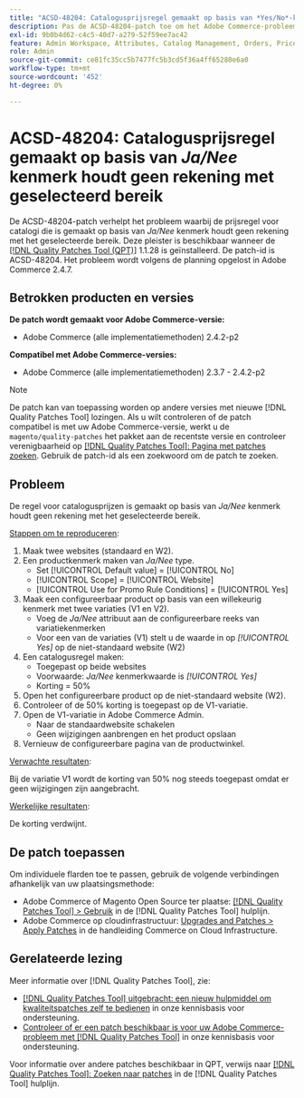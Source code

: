 ```yaml
---
title: "ACSD-48204: Catalogusprijsregel gemaakt op basis van *Yes/No*-kenmerk houdt geen rekening met geselecteerd bereik"
description: Pas de ACSD-48204-patch toe om het Adobe Commerce-probleem op te lossen waarbij de regel voor catalogusprijzen die is gemaakt op basis van het kenmerk *Yes/No*, geen rekening houdt met het geselecteerde bereik.
exl-id: 9b0b4d62-c4c5-40d7-a279-52f59ee7ac42
feature: Admin Workspace, Attributes, Catalog Management, Orders, Price Rules
role: Admin
source-git-commit: ce81fc35cc5b7477fc5b3cd5f36a4ff65280e6a0
workflow-type: tm+mt
source-wordcount: '452'
ht-degree: 0%

---
```


# ACSD-48204: Catalogusprijsregel gemaakt op basis van *Ja/Nee* kenmerk houdt geen rekening met geselecteerd bereik

De ACSD-48204-patch verhelpt het probleem waarbij de prijsregel voor catalogi die is gemaakt op basis van *Ja/Nee* kenmerk houdt geen rekening met het geselecteerde bereik. Deze pleister is beschikbaar wanneer de [[!DNL Quality Patches Tool (QPT)]](/help/announcements/adobe-commerce-announcements/magento-quality-patches-released-new-tool-to-self-serve-quality-patches.md) 1.1.28 is geïnstalleerd. De patch-id is ACSD-48204. Het probleem wordt volgens de planning opgelost in Adobe Commerce 2.4.7.

## Betrokken producten en versies

**De patch wordt gemaakt voor Adobe Commerce-versie:**

* Adobe Commerce (alle implementatiemethoden) 2.4.2-p2

**Compatibel met Adobe Commerce-versies:**

* Adobe Commerce (alle implementatiemethoden) 2.3.7 - 2.4.2-p2

>[!NOTE]
>
>De patch kan van toepassing worden op andere versies met nieuwe [!DNL Quality Patches Tool] lozingen. Als u wilt controleren of de patch compatibel is met uw Adobe Commerce-versie, werkt u de `magento/quality-patches` het pakket aan de recentste versie en controleer verenigbaarheid op [[!DNL Quality Patches Tool]: Pagina met patches zoeken](https://experienceleague.adobe.com/tools/commerce-quality-patches/index.html). Gebruik de patch-id als een zoekwoord om de patch te zoeken.

## Probleem

De regel voor catalogusprijzen is gemaakt op basis van *Ja/Nee* kenmerk houdt geen rekening met het geselecteerde bereik.

<u>Stappen om te reproduceren</u>:

1. Maak twee websites (standaard en W2).
1. Een productkenmerk maken van *Ja/Nee* type.
   * Set [!UICONTROL Default value] = [!UICONTROL No]
   * [!UICONTROL Scope] = [!UICONTROL Website]
   * [!UICONTROL Use for Promo Rule Conditions] = [!UICONTROL Yes]
1. Maak een configureerbaar product op basis van een willekeurig kenmerk met twee variaties (V1 en V2).
   * Voeg de *Ja/Nee* attribuut aan de configureerbare reeks van variatiekenmerken
   * Voor een van de variaties (V1) stelt u de waarde in op *[!UICONTROL Yes]* op de niet-standaard website (W2)
1. Een catalogusregel maken:
   * Toegepast op beide websites
   * Voorwaarde: *Ja/Nee* kenmerkwaarde is *[!UICONTROL Yes]*
   * Korting = 50%
1. Open het configureerbare product op de niet-standaard website (W2).
1. Controleer of de 50% korting is toegepast op de V1-variatie.
1. Open de V1-variatie in Adobe Commerce Admin.
   * Naar de standaardwebsite schakelen
   * Geen wijzigingen aanbrengen en het product opslaan
1. Vernieuw de configureerbare pagina van de productwinkel.

<u>Verwachte resultaten</u>:

Bij de variatie V1 wordt de korting van 50% nog steeds toegepast omdat er geen wijzigingen zijn aangebracht.

<u>Werkelijke resultaten</u>:

De korting verdwijnt.

## De patch toepassen

Om individuele flarden toe te passen, gebruik de volgende verbindingen afhankelijk van uw plaatsingsmethode:

* Adobe Commerce of Magento Open Source ter plaatse: [[!DNL Quality Patches Tool] > Gebruik](https://experienceleague.adobe.com/docs/commerce-operations/tools/quality-patches-tool/usage.html) in de [!DNL Quality Patches Tool] hulplijn.
* Adobe Commerce op cloudinfrastructuur: [Upgrades and Patches > Apply Patches](https://experienceleague.adobe.com/docs/commerce-cloud-service/user-guide/develop/upgrade/apply-patches.html) in de handleiding Commerce on Cloud Infrastructure.

## Gerelateerde lezing

Meer informatie over [!DNL Quality Patches Tool], zie:

* [[!DNL Quality Patches Tool] uitgebracht: een nieuw hulpmiddel om kwaliteitspatches zelf te bedienen](/help/announcements/adobe-commerce-announcements/magento-quality-patches-released-new-tool-to-self-serve-quality-patches.md) in onze kennisbasis voor ondersteuning.
* [Controleer of er een patch beschikbaar is voor uw Adobe Commerce-probleem met [!DNL Quality Patches Tool]](/help/support-tools/patches-available-in-qpt-tool/check-patch-for-magento-issue-with-magento-quality-patches.md) in onze kennisbasis voor ondersteuning.

Voor informatie over andere patches beschikbaar in QPT, verwijs naar [[!DNL Quality Patches Tool]: Zoeken naar patches](https://experienceleague.adobe.com/tools/commerce-quality-patches/index.html) in de [!DNL Quality Patches Tool] hulplijn.

